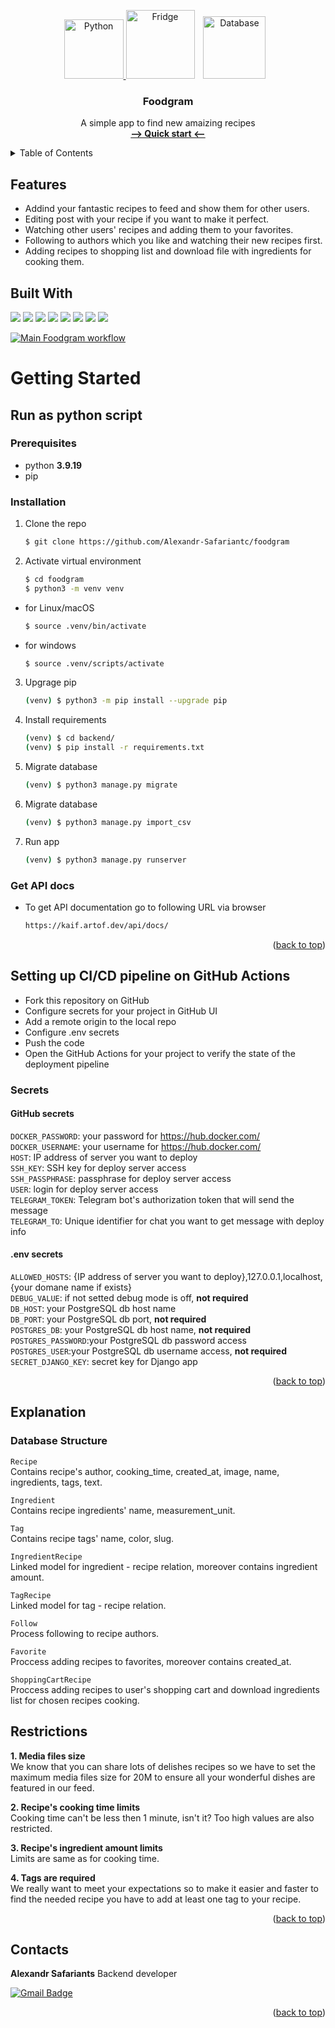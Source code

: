 <a name="readme-top"></a>
<!-- PROJECT LOGO -->
<div align='center'>
  <a href="https://www.python.org/" target="_blank" rel="noreferrer">
    <img src="https://raw.githubusercontent.com/danielcranney/readme-generator/main/public/icons/skills/python-colored.svg" height="95" alt="Python">
  </a>
  <a>
    <img src="https://cdn.pixabay.com/photo/2024/02/18/16/10/soda-8581561_1280.png" height="110" alt="Fridge" hspace="0">
  </a>
  </a>
  <a>
    <img src="https://cdn.pixabay.com/photo/2014/12/21/23/28/recipe-575434_1280.png" height="100" alt="Database" hspace=10>
  </a>

<h3 align="center">Foodgram</h3>

  <p align="center">
    A simple app to find new amaizing recipes
    <br />
    <a href="#getting-started"><strong>--> Quick start <--</strong></a>
    <br />
  </p>
</div>

<!-- TABLE OF CONTENTS -->
<details>
  <summary>Table of Contents</summary>
  <ol>
    <li>
      <a href="#features">Features</a>
    </li>
    <li>
      <a href="#getting-started">Getting Started</a>
      <ul>
        <li><a href="#Run as python script">Run as python script</a></li>
        <li><a href="#Setting up CI/CD pipeline on GitHub Actions">CI/CD pipeline</a></li>
        <li><a href="#Secrets">Secrets</a></li>
      </ul>
    </li>
    <li><a href="#explanation">Explanations</a></li>
    <li><a href="#restrictions">Restrictions</a></li>
    <li><a href="#contacts">Contact</a></li>
  </ol>
</details>

## Features
- Addind your fantastic recipes to feed and show them for other users.
- Editing post with your recipe if you want to make it perfect.
- Watching other users' recipes and adding them to your favorites.
- Following to authors which you like and watching their new recipes first.
- Adding recipes to shopping list and download file with ingredients for cooking them.

## Built With
![](https://img.shields.io/badge/python-3.9.19-blue)
![](https://img.shields.io/badge/Django-3.2.3-blue)
![](https://img.shields.io/badge/DRF-3.12.4-blue)
![](https://img.shields.io/badge/PostgreSQL-13.10-blue)
![](https://img.shields.io/badge/djoser-2.1.0-blue)
![](https://img.shields.io/badge/Node.js-13.12.0-blue)
![](https://img.shields.io/badge/nginx-1.22.1-blue)
![](https://img.shields.io/badge/gunicorn-20.1.0-blue)

[![Main Foodgram workflow](https://github.com/Alexandr-Safariantc/foodgram/actions/workflows/main.yml/badge.svg)](https://github.com/Alexandr-Safariantc/foodgram/actions/workflows/main.yml)

# Getting Started

## Run as python script
### Prerequisites

* python **3.9.19**
* pip

### Installation

1. Clone the repo
   ```sh
   $ git clone https://github.com/Alexandr-Safariantc/foodgram
   ```
2. Activate virtual environment
   ```sh
   $ cd foodgram
   $ python3 -m venv venv
* for Linux/macOS
    ```sh
    $ source .venv/bin/activate
    ```
* for windows
    ```sh
    $ source .venv/scripts/activate
    ```

3. Upgrage pip
    ```sh
    (venv) $ python3 -m pip install --upgrade pip
    ```

4. Install requirements
    ```sh
    (venv) $ cd backend/
    (venv) $ pip install -r requirements.txt
    ```

5. Migrate database
    ```sh
    (venv) $ python3 manage.py migrate
    ```

6. Migrate database
    ```sh
    (venv) $ python3 manage.py import_csv
    ```

7. Run app
    ```sh
    (venv) $ python3 manage.py runserver
    ```

### Get API docs

  - To get API documentation go to following URL via browser

    ```sh
    https://kaif.artof.dev/api/docs/
    ```

<p align="right">(<a href="#readme-top">back to top</a>)</p>

## Setting up CI/CD pipeline on GitHub Actions

- Fork this repository on GitHub
- Configure secrets for your project in GitHub UI
- Add a remote origin to the local repo
- Configure .env secrets
- Push the code
- Open the GitHub Actions for your project to verify the state of the deployment pipeline

### Secrets
#### GitHub secrets

`DOCKER_PASSWORD`: your password for https://hub.docker.com/<br>
`DOCKER_USERNAME`: your username for https://hub.docker.com/<br>
`HOST`: IP address of server you want to deploy<br>
`SSH_KEY`: SSH key for deploy server access<br>
`SSH_PASSPHRASE`: passphrase for deploy server access<br>
`USER`: login for deploy server access<br>
`TELEGRAM_TOKEN`: Telegram bot's authorization token that will send the message<br>
`TELEGRAM_TO`: Unique identifier for chat you want to get message with deploy info

#### .env secrets

`ALLOWED_HOSTS`: {IP address of server you want to deploy},127.0.0.1,localhost,{your domane name if exists}<br>
`DEBUG_VALUE`: if not setted debug mode is off, **not required**<br>
`DB_HOST`: your PostgreSQL db host name<br>
`DB_PORT`: your PostgreSQL db port, **not required**<br>
`POSTGRES_DB`: your PostgreSQL db host name, **not required**<br>
`POSTGRES_PASSWORD`:your PostgreSQL db password access<br>
`POSTGRES_USER`:your PostgreSQL db username access, **not required**<br>
`SECRET_DJANGO_KEY`: secret key for Django app<br>

<p align="right">(<a href="#readme-top">back to top</a>)</p>

## Explanation
### Database Structure

  `Recipe` <br>
  Contains recipe's author, cooking_time, created_at, image, name, ingredients, tags, text.

  `Ingredient` <br>
  Contains recipe ingredients' name, measurement_unit.

  `Tag` <br>
  Contains recipe tags' name, color, slug.

  `IngredientRecipe` <br>
  Linked model for ingredient - recipe relation, moreover contains ingredient amount.

  `TagRecipe` <br>
  Linked model for tag - recipe relation.

  `Follow` <br>
  Process following to recipe authors.

  `Favorite` <br>
  Proccess adding recipes to favorites, moreover contains created_at.

  `ShoppingCartRecipe` <br>
  Proccess adding recipes to user's shopping cart and download ingredients list for chosen recipes cooking.

## Restrictions

**1. Media files size** <br>
We know that you can share lots of delishes recipes so we have to set the maximum media files size for 20M to ensure all your wonderful dishes are featured in our feed.

**2. Recipe's cooking time limits** <br>
Cooking time can't be less then 1 minute, isn't it? Too high values are also restricted.

**3. Recipe's ingredient amount limits** <br>
Limits are same as for cooking time.

**4. Tags are required** <br>
We really want to meet your expectations so to make it easier and faster to find the needed recipe you have to add at least one tag to your recipe.

<p align="right">(<a href="#readme-top">back to top</a>)</p>

## Contacts

**Alexandr Safariants** Backend developer

[![Gmail Badge](https://img.shields.io/badge/-safariantc.aa@gmail.com-c14438?style=flat&logo=Gmail&logoColor=white&link=mailto:safariantc.aa@gmail.com)](mailto:safariantc.aa@gmail.com)<p align='left'>

<p align="right">(<a href="#readme-top">back to top</a>)</p>